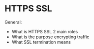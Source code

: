 # HTTPS SSL

General:

* What is HTTPS SSL 2 main roles
* What is the purpose encrypting traffic
* What SSL termination means